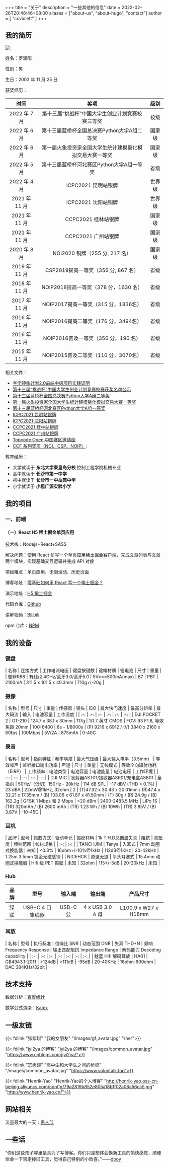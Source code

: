 +++
title = "关于"
description = "一些其他的信息"
date = 2022-02-26T20:48:46+08:00
aliases = ["about-us", "about-hugo", "contact"]
author = [ "ccviolett" ]
+++

## 我的简历

![](https://ccviolett-1307804825.cos.ap-shanghai.myqcloud.com/img/202207080835639.jpg)

姓名：罗潇阳

性别：男

生日：2003 年 11 月 25 日

获奖经历：

| 时间 | 奖项 | 级别 |
| :-: | :-: | :-: |
| 2022 年 7 月 | 第十三届“挑战杯”中国大学生创业计划竞赛校赛三等奖 | 校级 | 
| 2022 年 6 月 | 第十三届蓝桥杯全国总决赛Python大学A组二等奖 | 国家级 |
| 2022 年 6 月 | 第一届火象投资家全国大学生统计建模量化模拟交易大赛一等奖 | 国家级 |
| 2022 年 5 月 | 第十三届蓝桥杯河北赛区Python大学A组一等奖 | 省级 | 
| 2022 年 4 月 | ICPC2021 昆明站银牌 | 世界级 |
| 2021 年 11 月 | ICPC2021 沈阳站铜牌 | 世界级 |
| 2021 年 11 月 | CCPC2021 桂林站银牌 | 国家级 |
| 2021 年 11 月 | CCPC2021 广州站银牌 | 国家级 |
| 2020 年 8 月 | NOI2020 铜牌（255 分, 217 名）| 国家级 |
| 2019 年 11 月 | CSP2019提高一等奖（356 分, 867 名）| 省级 |
| 2018 年 11 月 | NOIP2018提高一等奖（378 分，1630 名）| 省级 |
| 2017 年 11 月 | NOIP2017提高一等奖（315 分，1836名）| 省级 |
| 2016 年 11 月 | NOIP2016提高二等奖（176 分，3494名）| 省级 |
| 2016 年 11 月 | NOIP2016普及一等奖（350 分，190 名）| 省级 |
| 2015 年 11 月 | NOIP2015普及二等奖（110 分，3070名）| 省级 |

相关文件：
- [字学镜像计划2.0前端中级项目实践证明](https://ccviolett-1307804825.cos.ap-shanghai.myqcloud.com/img/202207072323721.pdf)
- [第十三届“挑战杯”中国大学生创业计划竞赛校赛获奖名单公示](https://ccvioett-1307804825.cos.ap-shanghai.myqcloud.com/img/202207061215426.pdf)
- [第十三届蓝桥杯全国总决赛Python大学A组二等奖](https://ccviolett-1307804825.cos.ap-shanghai.myqcloud.com/img/202207052025209.jpg)
- [第一届火象投资家全国大学生统计建模量化模拟交易大赛一等奖](https://ccviolett-1307804825.cos.ap-shanghai.myqcloud.com/img/202207052037303.png)
- [第十三届蓝桥杯河北赛区Python大学A组一等奖](https://ccviolett-1307804825.cos.ap-shanghai.myqcloud.com/img/202207052025210.jpg)
- [ICPC2021 昆明站银牌](https://ccviolett-1307804825.cos.ap-shanghai.myqcloud.com/img/202204242100486.pdf)
- [ICPC2021 沈阳站铜牌](https://ccviolett-1307804825.cos.ap-shanghai.myqcloud.com/img/202204242100482.pdf)
- [CCPC2021 桂林站银牌](https://ccviolett-1307804825.cos.ap-shanghai.myqcloud.com/img/202204242100484.jpg)
- [CCPC2021 广州站银牌](https://ccviolett-1307804825.cos.ap-shanghai.myqcloud.com/img/202204242100485.jpg)
- [Topcode Open 中国赛区邀请函](https://ccviolett-1307804825.cos.ap-shanghai.myqcloud.com/img/202207080009042.pdf)
- [CCF 系列奖项（NOI、CSP、NOIP）](https//ccviolett-1307804825.cos.ap-shanghai.myqcloud.com/img/202207052030259.png):


教育经历：

- 大学就读于 **东北大学秦皇岛分校** 控制工程学院机械专业
- 高中就读于 **长沙市第一中学**
- 初中就读于 **长沙市一中岳麓中学**
- 小学就读于 **小榄广源实验小学**

## 我的项目

### 一、前端

#### （一）React H5 稀土掘金单页应用

技术栈：Nodejs+React+SASS

解决问题：使用 React 仿写一个单页应用稀土掘金客户端，完成文章列表与文章两个模块，实现基础交互逻辑并完成 API 对接

项目难点：单页应用、无限滚动、历史页面

博客地址：[零基础如何用 React 写一个稀土掘金？](https://ccviolett.github.io/posts/52-reacth5juejin/)

演示地址：[H5 稀土掘金](https://ccviolett.github.io/H5-juejin/)

代码仓库：[Github](https://github.com/ccviolett/H5-juejin)

讲解视频：[Bilibili](https://www.bilibili.com/video/BV1LT41157VK)

npm 仓库：[NPM](https://www.npmjs.com/package/h5-juejin)

## 我的设备

### 键盘

| 名称 | 连接方式 | 工作电流电压 | 键盘按键数 | 键帽材质 | 锂电池 | 尺寸 | 重量 | 
| 御斧R68 | 有线/2.4GHz/蓝牙3.0/蓝牙5.0 | 5V===500mA(max) | 67 | PBT | 2100mA | 311.5 x 101.5 x 40.3mm | 710g+/-20g |

### 摄像

| 名称 | 型号 | 尺寸 | 重量 | 传感器 | 镜头 | ISO | 最大快门速度 | 最高分辨率 | 最大码流 | 输入 | 电池容量 | 工作温度 |
| :-: | :-: | :-: | :-: | :-: | :-: |
| DJI POCKET 2 | OT-210 | 124.7 x 38.1 x 30mm | 117g | 1/1.7 英寸 CMOS | FOV: 93 F1.8, 等效焦距 20mm | 100-6400 | 8s - 1/8000s | (P) 9216 x 6912 / (V) 3840 x 2160 x 60fps | 100Mbps | 5V/2A | 875mAh | 0-40C

### 录音

| 名称 | 型号 | 指向特征 | 频率响度 | 最大气压级 | 最大输入电平（3.5mm） | 等效噪声 | 监听接口输出功率 |  声道 | 尺寸 | 重量 | 无线模式 | 等效全向辐射功耗（EIRP） | 工作频率 | 电池类型 | 电池容量 | 电池能量 | 电池电压 | 工作环境 |
| :-: | :-: | :-: | :-: | :-: |
| DJI MIC | 发射器AST01/接收器ASR01/充电盒ASB01 | 全指向 | 50Hz/（低切）150Hz - 20kHz | 114 dB SPL | -17 dBV (THD < 0.1%) | 23 dBA | 22mW@1kHz, 32ohm | 2 | (T)47.32 x 30.43 x 20.01mm / (R)47.4 x 32.21 x 17.35mm / (B) 103.06 x 61.87 x 41.50mm | (T) 30g / (R) 24.9g / (B) 162.2g | GFSK 1 Mbps 和 2 Mbps | <20 dBm | 2400-2483.5 MHz | LiPo 1S | (TR) 320mAh / (B) 2600 mAh | (TR) 1.23 Wh / (B) 10Wh | (TR) 3.85V / (B) 3.87V | -10-45C | 


### 耳机

| 品牌 | 型号 | 佩戴方式 | 驱动单元 | 振膜材料 | 1k T.H.D总谐波失真 | 阻抗 | 灵敏度 | 频响范围 | 线材规格 |
| :-: | :-: |
| TANCHJIM | Tanya | 入耳式 | 7mm 动圈式换能器 | 未知 | <0.3% | 16ohm+/-10%@1kHz | 112dB@1KHz | 20-42kHz | 1.25m 3.5mm 镀金无磁感铜 |
| NICEHCK | 原道无迹 | 平头耳塞式 | 15.4mm 动圈式换能器 | Hifi 级 PET 振膜 | 未知 | 32ohm | 115+/-3dB | 20-20kHz | 未知 |

### Hub

| 品牌 | 型号 | 输入端 | 输出端 | 产品尺寸 |
| :-: | :-: | :-: | :-: | :-: |
| 绿联 | USB-C 4 口集线器 | USB-C 公 | 4 x USB 3.0 A 母 | L100.9 x W27 x H18mm |

### 耳放

| 名称 | 型号 | 执行标准 | 信噪比 SNR | 动态范围 DNR | 失真 THD+N | 频响 Frequency Response | 输出匹配阻抗 Impedance Range | 解码能力 Decoding capability |
| :-: | :-: | :-: | :-: | :-: | :-: | :-: |
| 魅蓝 Hifi 解码耳放 | HA01 | GB4943.1-2011 | >124dB | >111dB | -95dB | 20-40KHz | 16ohm-600ohm | DAC 384KHz/32bit | 

## 技术支持

数据分析：[百度统计](https://tongji.baidu.com/)

数学公式渲染：[Katex](https://katex.org/)

## 一级友链 

{{< fdlink "张紫琪" "我的女朋友" "/images/gf_avatar.jpg" "/her">}}

{{< fdlink "jyi2ya 的博客" "jyi2ya 的博客" "/images/common_avatar.jpg" "https://www.cnblogs.com/jyi2ya/">}}

{{< fdlink "志愿谈" "高中生和大学生之间的桥梁" "/images/common_avatar.jpg" "https://www.voluntalk.top">}}

{{< fdlink "Henrik-Yao" "Henrik-Yao的个人博客" "http://henrik-yao.oss-cn-beijing.aliyuncs.com/config/79a2819b852e805a18b1f02a06a56cc5.jpg" "http://www.henrik-yao.cn/">}}

## 网站相关

流量最大的一天：[愚人节](https://ccviolett-1307804825.cos.ap-shanghai.myqcloud.com/img/202205121413214.pdf)

## 一些话

“你们这些孩子哪里是真为了写博客。你们只是想体会换新工具的愉快感觉，顺便体会一下否定掉旧工具，觉得自己特别的小欣喜。”——[dboy](https://www.zhihu.com/people/d-b-o-y)
